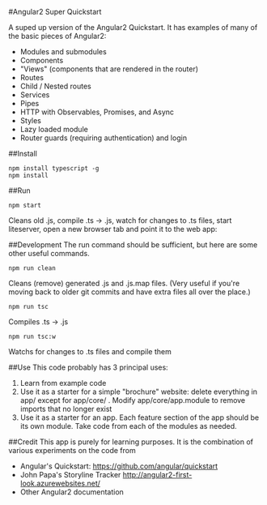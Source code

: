 #Angular2 Super Quickstart

A suped up version of the Angular2 Quickstart. It has examples of many of the basic pieces of Angular2:
* Modules and submodules
* Components
* "Views" (components that are rendered in the router)
* Routes
* Child / Nested routes 
* Services
* Pipes
* HTTP with Observables, Promises, and Async
* Styles
* Lazy loaded module
* Router guards (requiring authentication) and login


##Install
```
npm install typescript -g
npm install
```

##Run
```
npm start
```
Cleans old .js, compile .ts -> .js, watch for changes to .ts files, start liteserver, open a new browser tab and point it to the web app:


##Development
The run command should be sufficient, but here are some other useful commands.
```
npm run clean
```
Cleans (remove) generated .js and .js.map files. (Very useful if you're moving back to older git commits and have extra files all over the place.)

```
npm run tsc
```
Compiles .ts -> .js

```
npm run tsc:w
```
Watchs for changes to .ts files and compile them

##Use
This code probably has 3 principal uses:
1) Learn from example code
2) Use it as a starter for a simple "brochure" website: delete everything in app/ except for app/core/ . Modify app/core/app.module to remove imports that no longer exist
3) Use it as a starter for an app. Each feature section of the app should be its own module. Take code from each of the modules as needed.

##Credit
This app is purely for learning purposes. It is the combination of various experiments on the code from 
* Angular's Quickstart: https://github.com/angular/quickstart
* John Papa's Storyline Tracker http://angular2-first-look.azurewebsites.net/
* Other Angular2 documentation 



